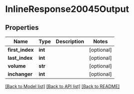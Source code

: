 # InlineResponse20045Output

## Properties
Name | Type | Description | Notes
------------ | ------------- | ------------- | -------------
**first_index** | **int** |  | [optional] 
**last_index** | **int** |  | [optional] 
**volume** | **str** |  | [optional] 
**inchanger** | **int** |  | [optional] 

[[Back to Model list]](../README.md#documentation-for-models) [[Back to API list]](../README.md#documentation-for-api-endpoints) [[Back to README]](../README.md)

